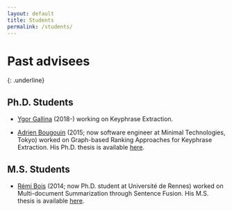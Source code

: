 ```yaml
---
layout: default
title: Students
permalink: /students/
---
```


# Past advisees
{: .underline}

## Ph.D. Students

- [Ygor Gallina](https://github.com/ra1nbowpill) (2018-) working on Keyphrase Extraction.

- [Adrien Bougouin](http://adrien-bougouin.github.io/) (2015; now software engineer at Minimal Technologies, Tokyo) worked on Graph-based Ranking Approaches for Keyphrase Extraction. His Ph.D. thesis is available [here](/data/students/phd_thesis_adrien-bougouin.pdf).

## M.S. Students

- [Rémi Bois](https://github.com/sildar) (2014; now Ph.D. student at Université de Rennes) worked on Multi-document Summarization through Sentence Fusion. His M.S. thesis is available [here](/data/students/m2_thesis_remi-bois.pdf).